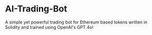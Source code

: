# AI-Trading-Bot
A simple yet powerful trading bot for Ethereum based tokens written in Solidity and trained using OpenAI's GPT 4o!
